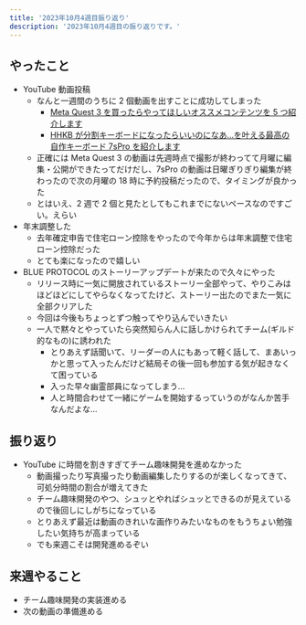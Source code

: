 ```yaml
---
title: '2023年10月4週目振り返り'
description: '2023年10月4週目の振り返りです。'
---
```


## やったこと

- YouTube 動画投稿
  - なんと一週間のうちに 2 個動画を出すことに成功してしまった
    - [Meta Quest 3 を買ったらやってほしいオススメコンテンツを 5 つ紹介します](https://www.youtube.com/watch?v=Sf-qkeZilWA)
    - [HHKB が分割キーボードになったらいいのになあ…を叶える最高の自作キーボード 7sPro を紹介します](https://www.youtube.com/watch?v=8adJpCyS1CA)
  - 正確には Meta Quest 3 の動画は先週時点で撮影が終わってて月曜に編集・公開ができたってだけだし、7sPro の動画は日曜ぎりぎり編集が終わったので次の月曜の 18 時に予約投稿だったので、タイミングが良かった
  - とはいえ、2 週で 2 個と見たとしてもこれまでにないペースなのですごい。えらい
- 年末調整した
  - 去年確定申告で住宅ローン控除をやったので今年からは年末調整で住宅ローン控除だった
  - とても楽になったので嬉しい
- BLUE PROTOCOL のストーリーアップデートが来たので久々にやった
  - リリース時に一気に開放されているストーリー全部やって、やりこみはほどほどにしてやらなくなってたけど、ストーリー出たのでまた一気に全部クリアした
  - 今回は今後もちょっとずつ触ってやり込んでいきたい
  - 一人で黙々とやっていたら突然知らん人に話しかけられてチーム(ギルド的なもの)に誘われた
    - とりあえず話聞いて、リーダーの人にもあって軽く話して、まあいっかと思って入ったんだけど結局その後一回も参加する気が起きなくて困っている
    - 入った早々幽霊部員になってしまう…
    - 人と時間合わせて一緒にゲームを開始するっていうのがなんか苦手なんだよな…

## 振り返り

- YouTube に時間を割きすぎてチーム趣味開発を進めなかった
  - 動画撮ったり写真撮ったり動画編集したりするのが楽しくなってきて、可処分時間の割合が増えてきた
  - チーム趣味開発のやつ、シュッとやればシュッとできるのが見えているので後回しにしがちになっている
  - とりあえず最近は動画のきれいな画作りみたいなものをもうちょい勉強したい気持ちが高まっている
  - でも来週こそは開発進めるぞい

## 来週やること

- チーム趣味開発の実装進める
- 次の動画の準備進める
